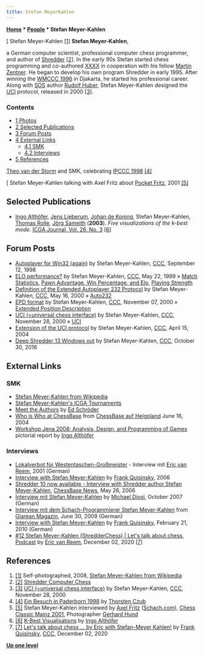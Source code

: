 ```yaml
---
title: Stefan MeyerKahlen
---
```

**[Home](Home "Home") \* [People](People "People") \* Stefan Meyer-Kahlen**



[ Stefan Meyer-Kahlen <a id="cite-note-1" href="#cite-ref-1">[1]</a>
**Stefan Meyer-Kahlen**,  

a German computer scientist, professional computer chess programmer, and author of [Shredder](Shredder "Shredder") <a id="cite-note-2" href="#cite-ref-2">[2]</a>. In the early 90s Stefan started chess programming and co-authored [XXXX](XXXX "XXXX") in cooperation with his fellow [Martin Zentner](Martin_Zentner "Martin Zentner"). He began to develop his own program Shredder in early 1995. After winning the [WMCCC 1996](WMCCC_1996 "WMCCC 1996") in Djakarta, he started his professional career. Along with [SOS](SOS "SOS") author [Rudolf Huber](Rudolf_Huber "Rudolf Huber"), Stefan Meyer-Kahlen designed the [UCI](UCI "UCI") protocol, released in 2000 <a id="cite-note-3" href="#cite-ref-3">[3]</a>. 



### Contents


* [1 Photos](#photos)
* [2 Selected Publications](#selected-publications)
* [3 Forum Posts](#forum-posts)
* [4 External Links](#external-links)
	+ [4.1 SMK](#smk)
	+ [4.2 Interviews](#interviews)
* [5 References](#references)






 [](http://www.thorstenczub.de/Paderborn.html) 
[Theo van der Storm](Theo_van_der_Storm "Theo van der Storm") and SMK, celebrating [IPCCC 1998](IPCCC_1998 "IPCCC 1998") <a id="cite-note-4" href="#cite-ref-4">[4]</a>



[
Stefan Meyer-Kahlen talking with Axel Fritz about [Pocket Fritz](Fritz#PocketFritz "Fritz"), 2001 <a id="cite-note-5" href="#cite-ref-5">[5]</a>



## Selected Publications


* [Ingo Althöfer](Ingo_Alth%C3%B6fer "Ingo Althöfer"), [Jens Lieberum](Jens_Lieberum "Jens Lieberum"), [Johan de Koning](Johan_de_Koning "Johan de Koning"), Stefan Meyer-Kahlen, [Thomas Rolle](index.php?title=Thomas_Rolle&action=edit&redlink=1 "Thomas Rolle (page does not exist)"), [Jörg Sameith](index.php?title=J%C3%B6rg_Sameith&action=edit&redlink=1 "Jörg Sameith (page does not exist)") (**2003**). *Five visualizations of the k-best mode.* [ICGA Journal, Vol. 26, No. 3](ICGA_Journal#26_3 "ICGA Journal") <a id="cite-note-6" href="#cite-ref-6">[6]</a>


## Forum Posts


* [Autoplayer for Win32 (again)](https://www.stmintz.com/ccc/index.php?id=26448) by Stefan Meyer-Kahlen, [CCC](CCC "CCC"), September 12, 1998
* [ELO performance?](https://www.stmintz.com/ccc/index.php?id=52542) by Stefan Meyer-Kahlen, [CCC](CCC "CCC"), May 22, 1999 » [Match Statistics](Match_Statistics "Match Statistics"), [Pawn Advantage, Win Percentage, and Elo](Pawn_Advantage,_Win_Percentage,_and_Elo "Pawn Advantage, Win Percentage, and Elo"), [Playing Strength](Playing_Strength "Playing Strength")
* [Definition of the Extended Autoplayer 232 Protocol](https://www.stmintz.com/ccc/index.php?id=111002) by Stefan Meyer-Kahlen, [CCC](CCC "CCC"), May 16, 2000 » [Auto232](Auto232 "Auto232")
* [EPD format](https://www.stmintz.com/ccc/index.php?id=137052) by Stefan Meyer-Kahlen, [CCC](CCC "CCC"), November 07, 2000 » [Extended Position Description](Extended_Position_Description "Extended Position Description")
* [UCI (=universal chess interface)](https://www.stmintz.com/ccc/index.php?id=141612) by Stefan Meyer-Kahlen, [CCC](CCC "CCC"), November 28, 2000 » [UCI](UCI "UCI")
* [Extension of the UCI protocol](https://www.stmintz.com/ccc/index.php?id=360181) by Stefan Meyer-Kahlen, [CCC](CCC "CCC"), April 15, 2004
* [Deep Shredder 13 Windows out](http://www.talkchess.com/forum/viewtopic.php?t=61895) by Stefan Meyer-Kahlen, [CCC](CCC "CCC"), October 30, 2016


## External Links


### SMK


* [Stefan Meyer-Kahlen from Wikipedia](https://en.wikipedia.org/wiki/Stefan_Meyer-Kahlen)
* [Stefan Meyer-Kahlen's ICGA Tournaments](https://www.game-ai-forum.org/icga-tournaments/person.php?id=63)
* [Meet the Authors](http://www.rebel.nl/authors.htm) by [Ed Schröder](Ed_Schroder "Ed Schroder")
* [Who is Who at ChessBase](http://de.chessbase.com/portals/3/files/2004/ausflug/gruppemitnamen.jpg) from [ChessBase auf Helgoland](http://de.chessbase.com/home/TabId/176/PostId/303269) June 16, 2004
* [Workshop Jena 2008: Analysis, Design, and Programming of Games](http://www.althofer.de/workshop-2008.html) pictorial report by [Ingo Althöfer](Ingo_Alth%C3%B6fer "Ingo Althöfer")


### Interviews


* [Lokalverbot für Westentaschen-Großmeister](http://www.chesstigers.de/alte_daten/chesstigers_alt/ChessClassic2001/CompMatches/stefan_meyer_kahlen.htm) - Interview mit [Eric van Reem](Eric_van_Reem "Eric van Reem"), 2001 (German)
* [Interview with Stefan Meyer-Kahlen](http://www.schach-welt.de/schach/computerschach/interviews/stefan-meyer-kahlen-2006) by [Frank Quisinsky](Frank_Quisinsky "Frank Quisinsky"), 2006
* [Shredder 10 now available - Interview with Shredder author Stefan Meyer-Kahlen](https://en.chessbase.com/post/shredder-10-now-available), [ChessBase News](ChessBase "ChessBase"), May 26, 2006
* [Interview mit Stefan Meyer-Kahlen](http://www.shredderchess.de/schach-news/shredder-news/interview-stefan-meyer%11kahlen.html) by [Michael Diosi](index.php?title=Michael_Diosi&action=edit&redlink=1 "Michael Diosi (page does not exist)"), October 2007 (German)
* [Interview mit dem Schach-Programmierer Stefan Meyer-Kahlen](http://glareanverlag.wordpress.com/2009/06/30/interview-mit-dem-shredder-programmierer-stefan-meyer-kahlen/) from [Glarean Magazin](http://glareanverlag.wordpress.com/), June 30, 2009 (German)
* [Interview with Stefan Meyer-Kahlen](http://www.schach-welt.de/schach/computerschach/interviews/stefan-meyer-kahlen-2010) by [Frank Quisinsky](Frank_Quisinsky "Frank Quisinsky"), February 21, 2010 (German)
* [#12 Stefan Meyer-Kahlen (ShredderChess) | Let's talk about chess](https://letscast.fm/sites/let-s-talk-about-chess-753d92ea/episode/12-stefan-meyer-kahlen-shredderchess), [Podcast](https://en.wikipedia.org/wiki/Podcast) by [Eric van Reem](Eric_van_Reem "Eric van Reem"), December 02, 2020 <a id="cite-note-7" href="#cite-ref-7">[7]</a>


## References


1. <a id="cite-ref-1" href="#cite-note-1">[1]</a> Self-photographed, 2008, [Stefan Meyer-Kahlen from Wikipedia](https://en.wikipedia.org/wiki/Stefan_Meyer-Kahlen)
2. <a id="cite-ref-2" href="#cite-note-2">[2]</a> [Shredder Computer Chess](http://www.shredderchess.com/)
3. <a id="cite-ref-3" href="#cite-note-3">[3]</a> [UCI (=universal chess interface)](https://www.stmintz.com/ccc/index.php?id=141612) by Stefan Meyer-Kahlen, [CCC](CCC "CCC"), November 28, 2000
4. <a id="cite-ref-4" href="#cite-note-4">[4]</a> [Ein Besuch in Paderborn 1998](http://www.thorstenczub.de/Paderborn.html) by [Thorsten Czub](Thorsten_Czub "Thorsten Czub")
5. <a id="cite-ref-5" href="#cite-note-5">[5]</a> Stefan Meyer-Kahlen interviewed by [Axel Fritz](http://www.karlonline.org/302_4.htm) ([Schach.com](http://www.schach.com/)), [Chess Classic Mainz 2001](http://de.wikipedia.org/wiki/Chess_Classic), Photographer [Gerhard Hund](Gerhard_Hund "Gerhard Hund")
6. <a id="cite-ref-6" href="#cite-note-6">[6]</a> [K-Best Visualisations](http://www.althofer.de/k-best-visualisations.html) by [Ingo Althöfer](Ingo_Alth%C3%B6fer "Ingo Althöfer")
7. <a id="cite-ref-7" href="#cite-note-7">[7]</a> [Let's talk about chess ... by Eric with Stefan-Meyer Kahlen!](http://www.talkchess.com/forum3/viewtopic.php?f=2&t=75968) by [Frank Quisinsky](Frank_Quisinsky "Frank Quisinsky"), [CCC](CCC "CCC"), December 02, 2020

**[Up one level](People "People")**







 
